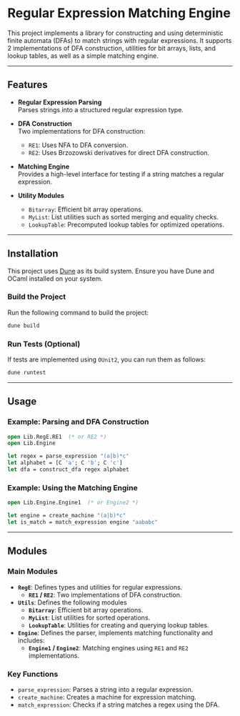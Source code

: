 # Regular Expression Matching Engine

This project implements a library for constructing and using deterministic finite automata (DFAs) to match strings with regular expressions. It supports 2 implementations of DFA construction, utilities for bit arrays, lists, and lookup tables, as well as a simple matching engine.

---

## Features

- **Regular Expression Parsing**  
  Parses strings into a structured regular expression type.

- **DFA Construction**  
  Two implementations for DFA construction:

  - `RE1`: Uses NFA to DFA conversion.
  - `RE2`: Uses Brzozowski derivatives for direct DFA construction.

- **Matching Engine**  
  Provides a high-level interface for testing if a string matches a regular expression.

- **Utility Modules**
  - `Bitarray`: Efficient bit array operations.
  - `MyList`: List utilities such as sorted merging and equality checks.
  - `LookupTable`: Precomputed lookup tables for optimized operations.

---

## Installation

This project uses [Dune](https://dune.build/) as its build system. Ensure you have Dune and OCaml installed on your system.

### Build the Project

Run the following command to build the project:

```bash
dune build
```

### Run Tests (Optional)

If tests are implemented using `OUnit2`, you can run them as follows:

```bash
dune runtest
```

---

## Usage

### Example: Parsing and DFA Construction

```ocaml
open Lib.RegE.RE1  (* or RE2 *)
open Lib.Engine

let regex = parse_expression "(a|b)*c"
let alphabet = [C 'a'; C 'b'; C 'c']
let dfa = construct_dfa regex alphabet
```

### Example: Using the Matching Engine

```ocaml
open Lib.Engine.Engine1  (* or Engine2 *)

let engine = create_machine "(a|b)*c"
let is_match = match_expression engine "aababc"
```

---

## Modules

### Main Modules

- **`RegE`**: Defines types and utilities for regular expressions.
  - **`RE1` / `RE2`**: Two implementations of DFA construction.
- **`Utils`**: Defines the following modules
  - **`Bitarray`**: Efficient bit array operations.
  - **`MyList`**: List utilities for sorted operations.
  - **`LookupTable`**: Utilities for creating and querying lookup tables.
- **`Engine`**: Defines the parser, implements matching functionality and includes:
  - **`Engine1` / `Engine2`**: Matching engines using `RE1` and `RE2` implementations.

### Key Functions

- `parse_expression`: Parses a string into a regular expression.
- `create_machine`: Creates a machine for expression matching.
- `match_expression`: Checks if a string matches a regex using the DFA.
